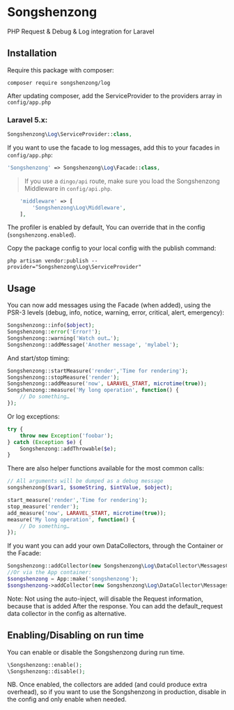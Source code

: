# Songshenzong

PHP Request & Debug & Log integration for Laravel

## Installation

Require this package with composer:

```shell
composer require songshenzong/log
```

After updating composer, add the ServiceProvider to the providers array in `config/app.php`


### Laravel 5.x:

```php
Songshenzong\Log\ServiceProvider::class,
```

If you want to use the facade to log messages, add this to your facades in `config/app.php`:

```php
'Songshenzong' => Songshenzong\Log\Facade::class,
```

> If you use a `dingo/api` route, make sure you load the Songshenzong Middleware in `config/api.php`.
```php
    'middleware' => [
        'Songshenzong\Log\Middleware',
    ],
```





The profiler is enabled by default, You can override that in the config (`songshenzong.enabled`).



Copy the package config to your local config with the publish command:

```shell
php artisan vendor:publish --provider="Songshenzong\Log\ServiceProvider"
```


## Usage

You can now add messages using the Facade (when added), using the PSR-3 levels (debug, info, notice, warning, error, critical, alert, emergency):

```php
Songshenzong::info($object);
Songshenzong::error('Error!');
Songshenzong::warning('Watch out…');
Songshenzong::addMessage('Another message', 'mylabel');
```

And start/stop timing:

```php
Songshenzong::startMeasure('render','Time for rendering');
Songshenzong::stopMeasure('render');
Songshenzong::addMeasure('now', LARAVEL_START, microtime(true));
Songshenzong::measure('My long operation', function() {
    // Do something…
});
```

Or log exceptions:

```php
try {
    throw new Exception('foobar');
} catch (Exception $e) {
    Songshenzong::addThrowable($e);
}
```

There are also helper functions available for the most common calls:

```php
// All arguments will be dumped as a debug message
songshenzong($var1, $someString, $intValue, $object);

start_measure('render','Time for rendering');
stop_measure('render');
add_measure('now', LARAVEL_START, microtime(true));
measure('My long operation', function() {
    // Do something…
});
```

If you want you can add your own DataCollectors, through the Container or the Facade:

```php
Songshenzong::addCollector(new Songshenzong\Log\DataCollector\MessagesCollector('my_messages'));
//Or via the App container:
$songshenzong = App::make('songshenzong');
$songshenzong->addCollector(new Songshenzong\Log\DataCollector\MessagesCollector('my_messages'));
```



Note: Not using the auto-inject, will disable the Request information, because that is added After the response.
You can add the default_request data collector in the config as alternative.

## Enabling/Disabling on run time
You can enable or disable the Songshenzong during run time.

```php
\Songshenzong::enable();
\Songshenzong::disable();
```

NB. Once enabled, the collectors are added (and could produce extra overhead), so if you want to use the Songshenzong in production, disable in the config and only enable when needed.
